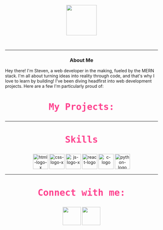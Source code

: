  <center> <img src="https://github.com/StevenNoronha/StevenNoronha/assets/125193808/9644705c-beb9-4f9d-b2d1-0113f8423d53" width="100" > </center>

<br>
<br>
<hr>
<h3 align="center"> About Me</h3>
Hey there! I'm Steven, a web developer in the making, fueled by the MERN stack. I'm all about turning ideas into reality through code, and that's why I love to learn by building!  I've been diving headfirst into web development projects. Here are a few I'm particularly proud of:
<br>
<h3 align="center" style="color: #fe428e;font-size: 30px;font-family: monospace;">My Projects:</h3>




<hr>
<h3 align="center" style="color: #fe428e;font-size: 30px;font-family: monospace;">Skills</h3>
<p align="center">
    <img width="50px" height="50px" src="https://i.ibb.co/283SnWs/html-logo-x.png" alt="html-logo-x" border="0">
    <img width="50px" height="50px" src="https://i.ibb.co/xs3PD15/css-logo-x.png" alt="css-logo-x" border="0">
    <img width="50px" height="50px" src="https://i.ibb.co/sy9CDxk/js-logo-x.png" alt="js-logo-x" border="0">
    <img width="50px" height="50px" src="https://i.ibb.co/fCgY73q/react-logo.png" alt="react-logo" border="0">
    <img width="50px" height="50px" src="https://upload.wikimedia.org/wikipedia/commons/1/19/C_Logo.png" alt="c-logo" border="0">
    <img width="50px" height="50px" src="https://i.ibb.co/MRx2XtH/python-logo.png" alt="python-logo" border="0">
</p>

<hr>

<h3 align="center" style="color: #fe428e;font-size: 30px;font-family: monospace;">Connect with me:</h3>
<p align="center">
<a href="mailto:stevennoronha9@gmail.com" target="blank"><img width="60" src="https://i.pinimg.com/736x/88/e1/4c/88e14cc7e7fcbb0e0e09de26cec86c61.jpg"/></a>
<a href="https://www.linkedin.com/in/steven-noronha-406577213/" target="blank"><img width="60" src="https://img.icons8.com/color/48/000000/linkedin.png"/></a>
</p>
